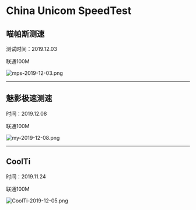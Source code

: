 # China Unicom SpeedTest 

## 喵帕斯测速

测试时间：2019.12.03

联通100M

![mps-2019-12-03.png](https://i.loli.net/2019/12/03/bxq2nGV6JhFiLy1.png)

----



## 魅影极速测速

时间：2019.12.08

联通100M

![my-2019-12-08.png](https://i.loli.net/2019/12/08/7KelBvFMnpLYViq.png)

----



## CoolTi

时间：2019.11.24

联通100M

![CoolTi-2019-12-05.png](https://i.loli.net/2019/12/05/vtRyfOrBxLgsY31.png)